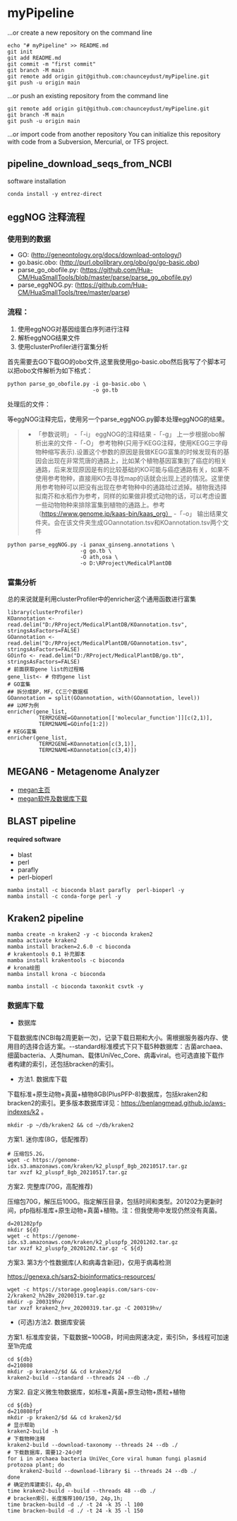 # myPipeline

…or create a new repository on the command line
```
echo "# myPipeline" >> README.md
git init
git add README.md
git commit -m "first commit"
git branch -M main
git remote add origin git@github.com:chaunceydust/myPipeline.git
git push -u origin main
```

…or push an existing repository from the command line
```
git remote add origin git@github.com:chaunceydust/myPipeline.git
git branch -M main
git push -u origin main
```

…or import code from another repository
You can initialize this repository with code from a Subversion, Mercurial, or TFS project.


## pipeline_download_seqs_from_NCBI
software installation
```
conda install -y entrez-direct
```

## eggNOG 注释流程

### 使用到的数据
- GO: (http://geneontology.org/docs/download-ontology/)
- go.basic.obo: (http://purl.obolibrary.org/obo/go/go-basic.obo)
- parse_go_obofile.py: (https://github.com/Hua-CM/HuaSmallTools/blob/master/parse/parse_go_obofile.py)
- parse_eggNOG.py: (https://github.com/Hua-CM/HuaSmallTools/tree/master/parse)

### 流程：
1. 使用eggNOG对基因组蛋白序列进行注释
2. 解析eggNOG结果文件
3. 使用clusterProfiler进行富集分析

首先需要去GO下载GO的obo文件,这里我使用go-basic.obo然后我写了个脚本可以把obo文件解析为如下格式：
```
python parse_go_obofile.py -i go-basic.obo \
                           -o go.tb
```
处理后的文件：

等eggNOG注释完后，使用另一个parse_eggNOG.py脚本处理eggNOG的结果。
> - 「参数说明」
> -「-i」 eggNOG的注释结果
> -「-g」 上一步根据obo解析出来的文件
> -「-O」 参考物种(只用于KEGG注释，使用KEGG三字母物种缩写表示).设置这个参数的原因是我做KEGG富集的时候发现有的基因会出现在非常荒唐的通路上，比如某个植物基因富集到了癌症的相关通路，后来发现原因是有的比较基础的KO可能与癌症通路有关，如果不使用参考物种，直接用KO去寻找map的话就会出现上述的情况。这里使用参考物种可以把没有出现在参考物种中的通路给过滤掉。植物我选择拟南芥和水稻作为参考，同样的如果做非模式动物的话，可以考虑设置一些动物物种来排除富集到植物的通路上。参考（https://www.genome.jp/kaas-bin/kaas_org）
> -「-o」 输出结果文件夹。会在该文件夹生成GOannotation.tsv和KOannotation.tsv两个文件

```
python parse_eggNOG.py -i panax_ginseng.annotations \
                       -g go.tb \
                       -O ath,osa \
                       -o D:\RProject\MedicalPlantDB
```

### 富集分析
总的来说就是利用clusterProfiler中的enricher这个通用函数进行富集
```
library(clusterProfiler)
KOannotation <- read.delim("D:/RProject/MedicalPlantDB/KOannotation.tsv", stringsAsFactors=FALSE)
GOannotation <- read.delim("D:/RProject/MedicalPlantDB/GOannotation.tsv", stringsAsFactors=FALSE)
GOinfo <- read.delim("D:/RProject/MedicalPlantDB/go.tb", stringsAsFactors=FALSE)
# 前面获取gene list的过程略
gene_list<- # 你的gene list
# GO富集
## 拆分成BP，MF，CC三个数据框
GOannotation = split(GOannotation, with(GOannotation, level))
## 以MF为例
enricher(gene_list,
          TERM2GENE=GOannotation[['molecular_function']][c(2,1)],
          TERM2NAME=GOinfo[1:2])
# KEGG富集
enricher(gene_list,
          TERM2GENE=KOannotation[c(3,1)],
          TERM2NAME=KOannotation[c(3,4)])
```


## MEGAN6 - Metagenome Analyzer
- [megan主页](https://uni-tuebingen.de/en/fakultaeten/mathematisch-naturwissenschaftliche-fakultaet/fachbereiche/informatik/lehrstuehle/algorithms-in-bioinformatics/software/megan6/)
- [megan软件及数据库下载](https://software-ab.informatik.uni-tuebingen.de/download/megan6/welcome.html)

## BLAST pipeline
#### required software
* blast
* perl
* parafly
* perl-bioperl
```
mamba install -c bioconda blast parafly  perl-bioperl -y
mamba install -c conda-forge perl -y
```


## Kraken2 pipeline
```
mamba create -n kraken2 -y -c bioconda kraken2
mamba activate kraken2
mamba install bracken=2.6.0 -c bioconda
# krakentools 0.1 补充脚本
mamba install krakentools -c bioconda
# krona绘图
mamba install krona -c bioconda

mamba install -c bioconda taxonkit csvtk -y
```

### 数据库下载
- 数据库

下载数据库(NCBI每2周更新一次)，记录下载日期和大小。需根据服务器内存、使用目的选择合适方案。--standard标准模式下只下载5种数据库：古菌archaea、细菌bacteria、人类human、载体UniVec_Core、病毒viral。也可选直接下载作者构建的索引，还包括bracken的索引。

- 方法1. 数据库下载

下载标准+原生动物+真菌+植物8GB(PlusPFP-8)数据库，包括kraken2和bracken2的索引。更多版本数据库详见：https://benlangmead.github.io/aws-indexes/k2 。

    mkdir -p ~/db/kraken2 && cd ~/db/kraken2

方案1. 迷你库(8G，低配推荐)

    # 压缩包5.2G，
    wget -c https://genome-idx.s3.amazonaws.com/kraken/k2_pluspf_8gb_20210517.tar.gz
    tar xvzf k2_pluspf_8gb_20210517.tar.gz

方案2. 完整库(70G，高配推荐)

压缩包70G，解压后100G。指定解压目录，包括时间和类型。201202为更新时间，pfp指标准库+原生动物+真菌+植物。注：但我使用中发现仍然没有真菌。

    d=201202pfp
    mkdir ${d}
    wget -c https://genome-idx.s3.amazonaws.com/kraken/k2_pluspfp_20201202.tar.gz
    tar xvzf k2_pluspfp_20201202.tar.gz -C ${d}

方案3. 第3方个性数据库(人和病毒含新冠)，仅用于病毒检测

https://genexa.ch/sars2-bioinformatics-resources/

    wget -c https://storage.googleapis.com/sars-cov-2/kraken2_h%2Bv_20200319.tar.gz
    mkdir -p 200319hv/
    tar xvzf kraken2_h+v_20200319.tar.gz -C 200319hv/


- (可选)方法2. 数据库安装

方案1. 标准库安装，下载数据~100GB，时间由网速决定，索引5h，多线程可加速至1h完成
    
    cd ${db}
    d=210808
    mkdir -p kraken2/$d && cd kraken2/$d
    kraken2-build --standard --threads 24 --db ./
    
方案2. 自定义微生物数据库，如标准+真菌+原生动物+质粒+植物

    cd ${db}
    d=210808fpf
    mkdir -p kraken2/$d && cd kraken2/$d
    # 显示帮助
    kraken2-build -h
    # 下载物种注释
    kraken2-build --download-taxonomy --threads 24 --db ./
    # 下载数据库，需要12-24小时
    for i in archaea bacteria UniVec_Core viral human fungi plasmid protozoa plant; do
        kraken2-build --download-library $i --threads 24 --db ./
    done
    # 确定的库建索引，4p,4h
    time kraken2-build --build --threads 48 --db ./
    # bracken索引，长度推荐100/150, 24p,1h;
    time bracken-build -d ./ -t 24 -k 35 -l 100
    time bracken-build -d ./ -t 24 -k 35 -l 150
